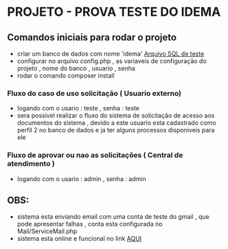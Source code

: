 # PROJETO - PROVA TESTE DO IDEMA

## Comandos iniciais para rodar o projeto

- criar um banco de dados com nome 'idema'
  [Arquivo SQL de teste](https://github.com/Gusttavomarinho/idema_teste/blob/c99f0130079cec94a742620842f47a362337952a/@bd/idema_para_teste.sql)
- configurar no arquivo config.php , as variaveis de configuração do projeto , nome do banco , usuario , senha
- rodar o comando composer install

### Fluxo do caso de uso solicitação ( Usuario externo)

- logando com o usario : teste , senha : teste
- sera possivel realizar o fluxo do sistema de solicitação de acesso aos documentos do sistema , devido a este usuario esta cadastrado como perfil 2 no banco de dados e ja ter alguns processos disponiveis para ele

### Fluxo de aprovar ou nao as solicitações ( Central de atendimento )

- logando com o usario : admin , senha : admin

## OBS:

- sistema esta enviando email com uma conta de teste do gmail , que pode apresentar falhas , conta esta configurada no Mail/ServiceMail.php
- sistema esta online e funcional no link [ AQUI ](https://travis-ci.org/joemccann/dillinger)
